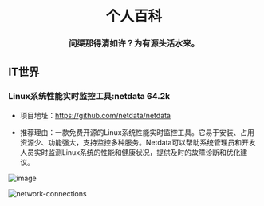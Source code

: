 <div align=center>

 # 个人百科
 
 ### 问渠那得清如许？为有源头活水来。

</div>

<h2 id="1">IT世界</h2>

<h3 id="2">Linux系统性能实时监控工具:netdata 64.2k</h3>

- 项目地址：https://github.com/netdata/netdata
  
- 推荐理由：一款免费开源的Linux系统性能实时监控工具。它易于安装、占用资源少、功能强大，支持监控多种服务。Netdata可以帮助系统管理员和开发人员实时监测Linux系统的性能和健康状况，提供及时的故障诊断和优化建议。

![image](https://github.com/mahaizhuang/interesting/assets/43605010/a9f4aa56-c5f8-4c6d-a805-7ef5a5566a67)

![network-connections](https://github.com/netdata/netdata/assets/2662304/5f71c102-9146-463e-acba-329094b136a5)
